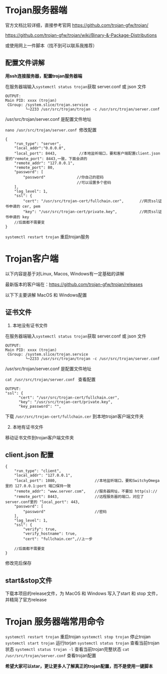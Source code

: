 # Trojan服务器端

官方文档比较详细，直接参考官网
https://github.com/trojan-gfw/trojan/

https://github.com/trojan-gfw/trojan/wiki/Binary-&-Package-Distributions

或使用网上一件脚本（找不到可以联系我推荐）

## 配置文件讲解

**用ssh连接服务器，配置trojan服务器端**

在服务器端输入```systemctl status trojan```获取 server.conf 或 json 文件

 ```
OUTPUT:
Main PID: xxxx (trojan)
  CGroup: /system.slice/trojan.service
          └─2233 /usr/src/trojan/trojan -c /usr/src/trojan/server.conf
```

/usr/src/trojan/server.conf 是配置文件地址

```nano /usr/src/trojan/server.conf ```修改配置

```
{
    "run_type": "server",
    "local_addr":"0.0.0.0",
    "local_port": 8443,          //本地监听端口，要和客户端配置client.json里的"remote_port": 8443,一致，下面会讲的
    "remote_addr": "127.0.0.1",
    "remote_port": 80,
    "password": [
        "password"              //你自己的密码
                                //可以设置多个密码
    ],
    "log_level": 1,
    "ssl": {
        "cert": "/usr/src/trojan-cert/fullchain.cer",       //网页ssl证书申请的 cer, pem
        "key": "/usr/src/trojan-cert/private.key",          //网页ssl证书申请的 key
    //后面都不需要变
}
```

```systemctl restart trojan``` 重启trojan服务


# Trojan客户端
以下内容是基于对Linux, Macos, Windows有一定基础的讲解

最新版本的客户端在：https://github.com/trojan-gfw/trojan/releases

以下下主要讲解 MacOS 和 Windows配置

## 证书文件

1. 本地没有证书文件

在服务器端输入```systemctl status trojan```获取 server.conf 或 json 文件

 ```
OUTPUT:
Main PID: xxxx (trojan)
  CGroup: /system.slice/trojan.service
          └─2233 /usr/src/trojan/trojan -c /usr/src/trojan/server.conf
```

  /usr/src/trojan/server.conf 是配置文件地址

```cat /usr/src/trojan/server.conf ``` 查看配置

```
OUTPUT:
"ssl": {
      "cert": "/usr/src/trojan-cert/fullchain.cer",
      "key": "/usr/src/trojan-cert/private.key",
      "key_password": "",
```

下载 ```/usr/src/trojan-cert/fullchain.cer``` 到本地trojan客户端文件夹

2. 本地有证书文件

移动证书文件到trojan客户端文件夹

## client.json 配置
```
{
    "run_type": "client",
    "local_addr": "127.0.0.1",
    "local_port": 1080,                 //本地监听端口，要和SwitchyOmega里的 127.0.0.1:port 端口保持一致
    "remote_addr": "www.server.com",    //服务器网址，不要加 http(s)://
    "remote_port": 8443,                //远程服务器的端口，对应了server.conf里的 "local_port": 443,
    "password": [
        "password"                      //密码
    ],
    "log_level": 1,
    "ssl": {
        "verify": true,
        "verify_hostname": true,
        "cert": "fullchain.cer",//上一步
        
    //后面都不需要变
}
```
修改完后保存

## start&stop文件

下载本项目的release文件，为 MacOS 和 Windows 写入了start 和 stop 文件，并精简了官方release

# Trojan 服务器端常用命令

``` systemctl restart trojan ``` 重启trojan
``` systemctl stop trojan ``` 停止trojan
``` systemctl start trojan ``` 运行torjan
``` systemctl status trojan ``` 查看当前trojan状态
``` systemctl status trojan -l ``` 查看当前trojan完整状态
``` cat /usr/src/trojan/server.conf ``` 查看trojan配置

**希望大家可以star，更让更多人了解真正的trojan配置，而不是使用一键脚本**

